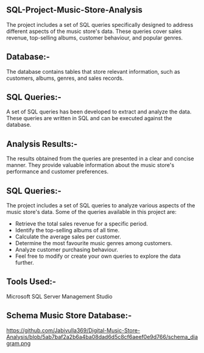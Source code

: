 ## SQL-Project-Music-Store-Analysis
The project includes a set of SQL queries specifically designed to address different aspects of the music store's data. These queries cover sales revenue, top-selling albums, customer behaviour, and popular genres.

## Database:-
The database contains tables that store relevant information, such as customers, albums, genres, and sales records.

## SQL Queries:-
A set of SQL queries has been developed to extract and analyze the data. These queries are written in SQL and can be executed against the database.

## Analysis Results:- 
The results obtained from the queries are presented in a clear and concise manner. They provide valuable information about the music store's performance and customer preferences.

## SQL Queries:-
The project includes a set of SQL queries to analyze various aspects of the music store's data. Some of the queries available in this project are:

* Retrieve the total sales revenue for a specific period.
* Identify the top-selling albums of all time.
* Calculate the average sales per customer.
* Determine the most favourite music genres among customers.
* Analyze customer purchasing behaviour.
* Feel free to modify or create your own queries to explore the data further.

## Tools Used:-
Microsoft SQL Server Management Studio

## Schema Music Store Database:-
https://github.com/Jabivulla369/Digital-Music-Store-Analysis/blob/5ab7baf2a2b6a4ba08dad6d5c8cf6aeef0e9d766/schema_diagram.png


